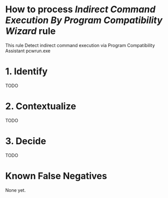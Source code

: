# How to process *Indirect Command Execution By Program Compatibility Wizard* rule
This rule Detect indirect command execution via Program Compatibility Assistant pcwrun.exe

# 1. Identify
TODO

# 2. Contextualize
TODO

# 3. Decide
TODO

# Known False Negatives
None yet.

